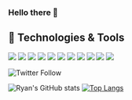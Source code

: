 ### Hello there 👋

## 🔧 Technologies & Tools
![](https://img.shields.io/badge/OS-Linux-informational?style=flat&logo=linux&logoColor=white&color=f45d22)
![](https://img.shields.io/badge/Editor-VS_Code-informational?style=flat&logo=intellij-idea&logoColor=white&color=f45d22)
![](https://img.shields.io/badge/Code-Python-informational?style=flat&logo=python&logoColor=white&color=f45d22)
![](https://img.shields.io/badge/Code-JavaScript-informational?style=flat&logo=javascript&logoColor=white&color=f45d22)
![](https://img.shields.io/badge/Code-PHP-informational?style=flat&logo=php&logoColor=white&color=f45d22)
![](https://img.shields.io/badge/Code-React-informational?style=flat&logo=react&logoColor=white&color=f45d22)
![](https://img.shields.io/badge/Shell-Bash-informational?style=flat&logo=gnu-bash&logoColor=white&color=f45d22)
![](https://img.shields.io/badge/Tools-PostgreSQL-informational?style=flat&logo=postgresql&logoColor=white&color=f45d22)
![](https://img.shields.io/badge/Tools-MongoDB-informational?style=flat&logo=mongodb&logoColor=white&color=f45d22)
![](https://img.shields.io/badge/Tools-Docker-informational?style=flat&logo=docker&logoColor=white&color=f45d22)
![](https://img.shields.io/badge/Cloud-Digital_Ocean-informational?style=flat&logo=digitalocean&logoColor=white&color=f45d22)

![Twitter Follow](https://img.shields.io/twitter/follow/ryanlucas_js?color=f45d22)

![Ryan's GitHub stats](https://github-readme-stats.vercel.app/api?username=RyanGst&show_icons=true&theme=slateorange)
[![Top Langs](https://github-readme-stats.vercel.app/api/top-langs/?username=RyanGst&langs_count=4&theme=slateorange)](https://github.com/anuraghazra/github-readme-stats)





<!--
**RyanGst/RyanGst** is a ✨ _special_ ✨ repository because its `README.md` (this file) appears on your GitHub profile.

Here are some ideas to get you started:

- 🔭 I’m currently working on ...
- 🌱 I’m currently learning ...
- 👯 I’m looking to collaborate on ...
- 🤔 I’m looking for help with ...
- 💬 Ask me about ...
- 📫 How to reach me: ...
- 😄 Pronouns: ...
- ⚡ Fun fact: ...
-->
